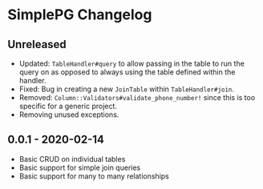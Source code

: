 # SimplePG Changelog

Unreleased
---------------------
* Updated: `TableHandler#query` to allow passing in the table to run the query on as opposed to always using the table defined within the handler.
* Fixed: Bug in creating a new `JoinTable` within `TableHandler#join`.
* Removed: `Column::Validators#validate_phone_number!` since this is too specific for a generic project.
* Removing unused exceptions.

0.0.1 - 2020-02-14
---------------------
* Basic CRUD on individual tables
* Basic support for simple join queries
* Basic support for many to many relationships
